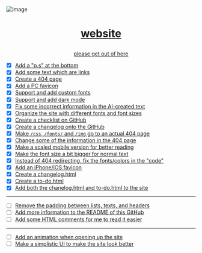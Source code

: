 ![image](https://user-images.githubusercontent.com/73033672/235337626-16d6ee03-6dfd-4f3b-b3f2-7434e2993591.png)
<h1><p align="center"><a href="https://icrazeis.gay">website</p></h1>
<p align="center">please get out of here</p>

- [x] Add a "p.s" at the bottom
- [x] Add some text which are links
- [x] Create a 404 page
- [x] Add a PC favicon
- [x] Support and add custom fonts
- [x] Support and add dark mode
- [x] Fix some incorrect information in the AI-created text
- [x] Organize the site with different fonts and font sizes
- [x] Create a checklist on GitHub
- [x] Create a changelog onto the GitHub
- [x] Make `/css`, `/fonts/` and `/img` go to an actual 404 page
- [x] Change some of the information in the 404 page
- [x] Make a scaled mobile version for better reading
- [x] Make the font size a bit bigger for normal text
- [x] Instead of 404 redirecting, fix the fonts/colors in the "code"
- [x] Add an iPhone/iOS favicon
- [x] Create a changelog.html
- [x] Create a to-do.html
- [x] Add both the chanelog.html and to-do.html to the site
***
- [ ] Remove the padding between lists, texts, and headers
- [ ] Add more information to the README of this GitHub
- [ ] Add some HTML comments for me to read it easier
***
- [ ] Add an animation when opening up the site
- [ ] Make a simplistic UI to make the site look better
